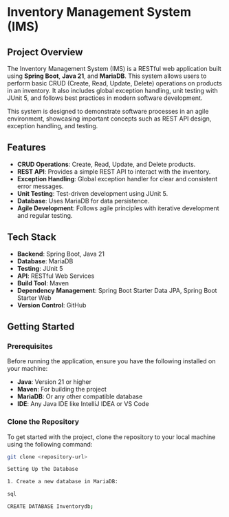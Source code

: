 # Inventory Management System (IMS)

## Project Overview

The Inventory Management System (IMS) is a RESTful web application built using **Spring Boot**, **Java 21**, and **MariaDB**. This system allows users to perform basic CRUD (Create, Read, Update, Delete) operations on products in an inventory. It also includes global exception handling, unit testing with JUnit 5, and follows best practices in modern software development.

This system is designed to demonstrate software processes in an agile environment, showcasing important concepts such as REST API design, exception handling, and testing.

## Features

- **CRUD Operations**: Create, Read, Update, and Delete products.
- **REST API**: Provides a simple REST API to interact with the inventory.
- **Exception Handling**: Global exception handler for clear and consistent error messages.
- **Unit Testing**: Test-driven development using JUnit 5.
- **Database**: Uses MariaDB for data persistence.
- **Agile Development**: Follows agile principles with iterative development and regular testing.

## Tech Stack

- **Backend**: Spring Boot, Java 21
- **Database**: MariaDB
- **Testing**: JUnit 5
- **API**: RESTful Web Services
- **Build Tool**: Maven
- **Dependency Management**: Spring Boot Starter Data JPA, Spring Boot Starter Web
- **Version Control**: GitHub

## Getting Started

### Prerequisites

Before running the application, ensure you have the following installed on your machine:

- **Java**: Version 21 or higher
- **Maven**: For building the project
- **MariaDB**: Or any other compatible database
- **IDE**: Any Java IDE like IntelliJ IDEA or VS Code

### Clone the Repository

To get started with the project, clone the repository to your local machine using the following command:

```bash
git clone <repository-url>

Setting Up the Database

1. Create a new database in MariaDB:

sql

CREATE DATABASE Inventorydb;







